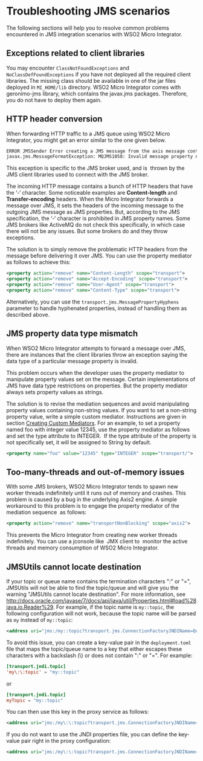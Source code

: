 # Troubleshooting JMS scenarios

The following sections will help you to resolve common problems encountered in JMS integration scenarios with WSO2 Micro Integrator.

## Exceptions related to client libraries

You may encounter `ClassNotFoundExceptions` and `NoClassDefFoundExceptions` if you have not deployed all the required client libraries. The missing class should be available in one of the jar files deployed in `MI_HOME/lib` directory. WSO2 Micro Integrator comes with geronimo-jms library, which contains the javax.jms packages. Therefore, you do not have to deploy them again.

## HTTP header conversion

When forwarding HTTP traffic to a JMS queue using WSO2 Micro Integrator, you might get an error similar to the one given below.

```bash
ERROR JMSSender Error creating a JMS message from the axis message context
javax.jms.MessageFormatException: MQJMS1058: Invalid message property name: Content-Type
```

This exception is specific to the JMS broker used, and is  thrown by the JMS client libraries used to connect with the JMS broker.  

The incoming HTTP message contains a bunch of HTTP headers that have the ‘-‘ character. Some noticeable examples are **Content-length** and **Transfer-encoding** headers. When the Micro Integrator forwards a message over JMS, it sets the headers of the incoming message to the outgoing JMS message as JMS properties. But, according to the JMS specification, the ‘-‘ character is prohibited in JMS property names. Some JMS brokers like ActiveMQ do not check this specifically, in which case there will not be any issues. But some brokers do and they throw exceptions.

The solution is to simply remove the problematic HTTP headers from the message before delivering it over JMS. You can use the property mediator as follows to achieve this:

```xml
<property action="remove" name="Content-Length" scope="transport">
<property action="remove" name="Accept-Encoding" scope="transport">
<property action="remove" name="User-Agent" scope="transport">
<property action="remove" name="Content-Type" scope="transport">
```

Alternatively, you can use the `transport.jms.MessagePropertyHyphens` parameter to handle hyphenated properties, instead of handling them as described
above.

## JMS property data type mismatch

When WSO2 Micro Integrator attempts to forward a message over JMS, there are instances that the client libraries throw an exception saying the data type of a particular message property is invalid.  

This problem occurs when the developer uses the property mediator to manipulate property values set on the message. Certain implementations of JMS have data type restrictions on properties. But the property mediator always sets property values as strings.

The solution is to revise the mediation sequences and avoid manipulating property values containing non-string values. If you want to set a
non-string property value, write a simple custom mediator. Instructions are given in section [Creating Custom Mediators](../../develop/customizations/creating-custom-mediators). For an example, to set a property named foo with integer value 12345, use the property mediator as follows and set the type attribute
to INTEGER.  If the type attribute of the property is not specifically set, it will be assigned to String by default.

```xml
<property name="foo" value="12345" type="INTEGER" scope="transport/">
```

## Too-many-threads and out-of-memory issues

With some JMS brokers, WSO2 Micro Integrator tends to spawn new worker threads indefinitely until it runs out of memory and crashes. This problem is caused by a bug in the underlying Axis2 engine. A simple workaround to this problem is to engage the property mediator of the  mediation sequence  as follows:

```xml
<property action="remove" name="transportNonBlocking" scope="axis2">
```

This prevents the Micro Integrator from creating new worker threads indefinitely. You can use a jconsole like  JMX client to  monitor the active threads and
memory consumption of WSO2 Micro Integrator.

## JMSUtils cannot locate destination

If your topic or queue name contains the termination characters ":" or "=", JMSUtils will not be able to find the topic/queue and will give you
the warning "JMSUtils cannot locate destination". For more information, see <http://docs.oracle.com/javase/7/docs/api/java/util/Properties.html#load%28java.io.Reader%29>. For example, if the topic name is `my::topic`, the following configuration will not work, because the topic name will be parsed as `my` instead of `my::topic`:

```xml        
<address uri="jms:/my::topic?transport.jms.ConnectionFactoryJNDIName=QueueConnectionFactory&amp;java.naming.factory.initial=org.wso2.andes.jndi.PropertiesFileInitialContextFactory&amp;java.naming.provider.url=repository/conf/jndi.properties&amp;transport.jms.DestinationType=topic"/>
```

To avoid this issue, you can create a key-value pair in the `deployment.toml` file that maps the topic/queue name to a key that either escapes these characters with a backslash (\\) or does not contain ":" or "=". For example:

```toml     
[transport.jndi.topic]
'my\:\:topic' = "my::topic"
```

or

```toml
[transport.jndi.topic]
myTopic = "my::topic"
```

You can then use this key in the proxy service as follows:

```xml       
<address uri="jms:/my\:\:topic?transport.jms.ConnectionFactoryJNDIName=TopicConnectionFactory&amp;java.naming.factory.initial=org.wso2.andes.jndi.PropertiesFileInitialContextFactory&amp;java.naming.provider.url=repository/conf/jndi.properties&amp;transport.jms.DestinationType=topic"/>        
```

If you do not want to use the JNDI properties file, you can define the
key-value pair right in the proxy configuration:

```xml
<address uri="jms:/my\:\:topic?transport.jms.ConnectionFactoryJNDIName=TopicConnectionFactory&amp;java.naming.factory.initial=org.wso2.andes.jndi.PropertiesFileInitialContextFactory&amp;topic.my\:\:topic=my::topic&amp;java.naming.provider.url=repository/conf/jndi.properties&amp;transport.jms.DestinationType=topic"/>
```